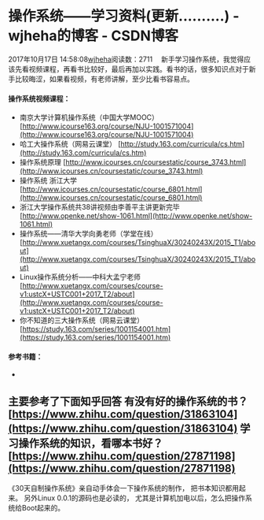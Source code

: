 # 操作系统——学习资料(更新..........) - wjheha的博客 - CSDN博客
2017年10月17日 14:58:08[wjheha](https://me.csdn.net/wjheha)阅读数：2711
  新手学习操作系统，我觉得应该先看视频课程，再看书比较好，最后再加以实践。看书的话，很多知识点对于新手比较晦涩，如果看视频，有老师讲解，至少比看书容易点。
#### 操作系统视频课程：
- 南京大学计算机操作系统（中国大学MOOC）   [http://www.icourse163.org/course/NJU-1001571004](http://www.icourse163.org/course/NJU-1001571004)
- 哈工大操作系统（网易云课堂）   [http://study.163.com/curricula/cs.htm](http://study.163.com/curricula/cs.htm)
- 操作系统原理    [http://www.icourses.cn/coursestatic/course_3743.html](http://www.icourses.cn/coursestatic/course_3743.html)
- 操作系统 浙江大学   [http://www.icourses.cn/coursestatic/course_6801.html](http://www.icourses.cn/coursestatic/course_6801.html)
- 浙江大学操作系统共38讲视频由李善平主讲更新完毕  [http://www.openke.net/show-1061.html](http://www.openke.net/show-1061.html)
- 操作系统——清华大学向勇老师（学堂在线）  [http://www.xuetangx.com/courses/TsinghuaX/30240243X/2015_T1/about](http://www.xuetangx.com/courses/TsinghuaX/30240243X/2015_T1/about)
- Linux操作系统分析——中科大孟宁老师     [http://www.xuetangx.com/courses/course-v1:ustcX+USTC001+2017_T2/about](http://www.xuetangx.com/courses/course-v1:ustcX+USTC001+2017_T2/about)
- 你不知道的三大操作系统（网易云课堂） [https://study.163.com/series/1001154001.htm](https://study.163.com/series/1001154001.htm)
#### 参考书籍：
- 
主要参考了下面知乎回答
有没有好的操作系统的书？  [https://www.zhihu.com/question/31863104](https://www.zhihu.com/question/31863104)
学习操作系统的知识，看哪本书好？  [https://www.zhihu.com/question/27871198](https://www.zhihu.com/question/27871198)
- 
《30天自制操作系统》亲自动手体会一下操作系统的制作， 把书本知识都用起来。 另外Linux 0.0.1的源码也是必读的， 尤其是计算机加电以后，怎么把操作系统给Boot起来的。
